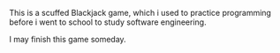 This is a scuffed Blackjack game, which i used to practice programming before i went to school to study software engineering.

I may finish this game someday.
